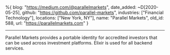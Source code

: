 %{
  blog: "https://medium.com/@parallelmarkets",
  date_added: ~D[2020-05-25],
  github: "https://github.com/parallel-markets",
  industries: ["Financial Technology"],
  locations: ["New York, NY"],
  name: "Parallel Markets",
  old_id: 588,
  url: "https://parallelmarkets.com"
}

---

Parallel Markets provides a portable identity for accredited investors that can be used across investment platforms.  Elixir is used for all backend services.
